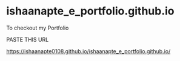 # ishaanapte_e_portfolio.github.io

To checkout my Portfolio

PASTE THIS URL

https://ishaanapte0108.github.io/ishaanapte_e_portfolio.github.io/
